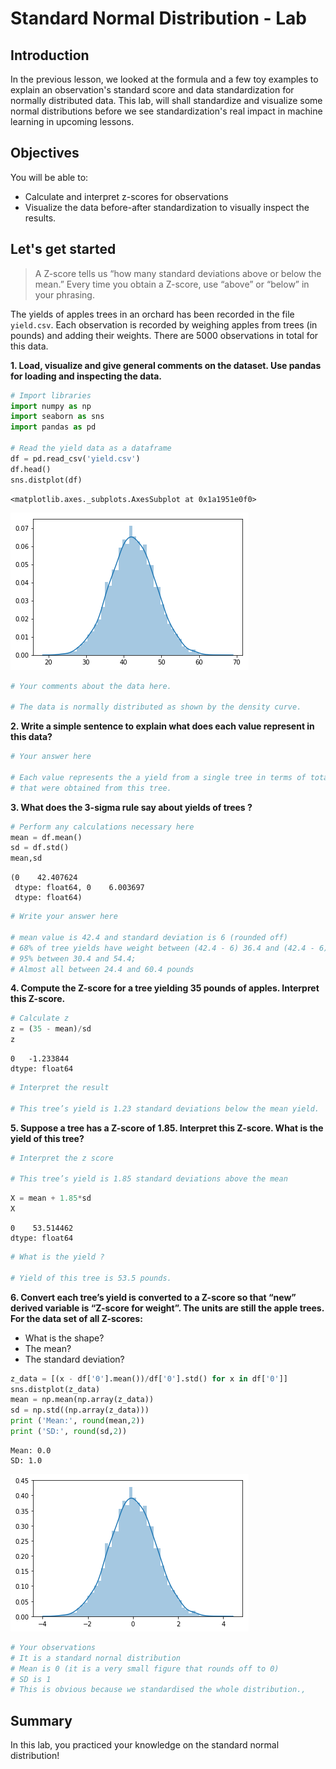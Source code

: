 
# Standard Normal Distribution - Lab

## Introduction

In the previous lesson, we looked at the formula and a few toy examples to explain an observation's standard score and data standardization for normally distributed data. This lab, will shall standardize and visualize some normal distributions before we see standardization's real impact in machine learning in upcoming lessons. 

## Objectives

You will be able to:

* Calculate and interpret z-scores for observations
* Visualize the data before-after standardization to visually inspect the results. 

## Let's get started

> A Z-score tells us “how many standard deviations above or below the mean.” Every time you obtain a Z-score, use “above” or “below” in your phrasing.

The yields of apples trees in an orchard has been recorded in the file `yield.csv`. Each observation is recorded by weighing apples from trees (in pounds) and adding their weights. There are 5000 observations in total for this data. 

**1. Load, visualize and give general comments on the dataset. Use pandas for loading and inspecting the data.**


```python
# Import libraries
import numpy as np
import seaborn as sns
import pandas as pd

# Read the yield data as a dataframe
df = pd.read_csv('yield.csv')
df.head()
sns.distplot(df)
```




    <matplotlib.axes._subplots.AxesSubplot at 0x1a1951e0f0>




![png](index_files/index_2_1.png)



```python
# Your comments about the data here. 

# The data is normally distributed as shown by the density curve. 
```

**2. Write a simple sentence to explain what does each value represent in this data?**


```python
# Your answer here

# Each value represents the a yield from a single tree in terms of total weight of apples
# that were obtained from this tree. 
```

**3. What does the 3-sigma rule say about yields of trees ?**


```python
# Perform any calculations necessary here
mean = df.mean()
sd = df.std()
mean,sd
```




    (0    42.407624
     dtype: float64, 0    6.003697
     dtype: float64)




```python
# Write your answer here 

# mean value is 42.4 and standard deviation is 6 (rounded off)
# 68% of tree yields have weight between (42.4 - 6) 36.4 and (42.4 - 6) 48.4 pounds; 
# 95% between 30.4 and 54.4; 
# Almost all between 24.4 and 60.4 pounds
```

**4. Compute the Z-score for a tree yielding 35 pounds of apples. Interpret this Z-score.**


```python
# Calculate z
z = (35 - mean)/sd
z
```




    0   -1.233844
    dtype: float64




```python
# Interpret the result

# This tree’s yield is 1.23 standard deviations below the mean yield.
```

**5. Suppose a tree has a Z-score of 1.85. Interpret this Z-score. What is the yield of this tree?**



```python
# Interpret the z score

# This tree’s yield is 1.85 standard deviations above the mean
```


```python
X = mean + 1.85*sd
X
```




    0    53.514462
    dtype: float64




```python
# What is the yield ?

# Yield of this tree is 53.5 pounds. 
```

**6. Convert each tree’s yield is converted to a Z-score so that “new” derived variable is “Z-score for weight”. The units are still the apple trees. For the data set of all Z-scores:**
* What is the shape? 
* The mean? 
* The standard deviation?


```python
z_data = [(x - df['0'].mean())/df['0'].std() for x in df['0']]
sns.distplot(z_data)
mean = np.mean(np.array(z_data))
sd = np.std((np.array(z_data)))
print ('Mean:', round(mean,2))
print ('SD:', round(sd,2))
```

    Mean: 0.0
    SD: 1.0



![png](index_files/index_17_1.png)



```python
# Your observations
# It is a standard nornal distribution
# Mean is 0 (it is a very small figure that rounds off to 0)
# SD is 1
# This is obvious because we standardised the whole distribution., 
```

## Summary

In this lab, you practiced your knowledge on the standard normal distribution!

